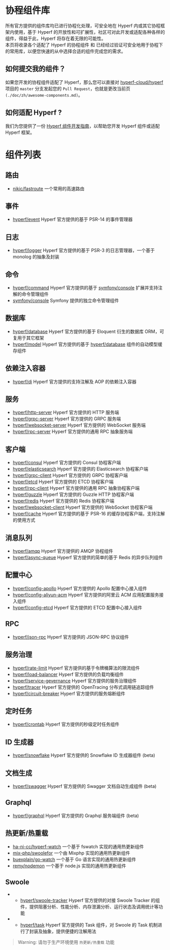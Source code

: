# 协程组件库

所有官方提供的组件库均已进行协程化处理，可安全地在 Hyperf 内或其它协程框架内使用，基于 Hyperf 的开放性和可扩展性，社区可对此开发或适配各种各样的组件，得益于此，Hyperf 将存在着无限的可能性。   
本页将收录各个适配了 Hyperf 的协程组件 和 已经经过验证可安全地用于协程下的常用库，以便您快速的从中选择合适的组件完成您的需求。

## 如何提交我的组件？

如果您开发的协程组件适配了 Hyperf，那么您可以直接对 [hyperf-cloud/hyperf](https://github.com/hyperf-cloud/hyperf) 项目的 `master` 分支发起您的 `Pull Request`，也就是更改当前页`(./doc/zh/awesome-components.md)`。

## 如何适配 Hyperf ?

我们为您提供了一份 [Hyperf 组件开发指南](zh/component-guide/intro.md)，以帮助您开发 Hyperf 组件或适配 Hyperf 框架。

# 组件列表

## 路由

- [nikic/fastroute](https://github.com/nikic/FastRoute) 一个常用的高速路由

## 事件

- [hyperf/event](https://github.com/hyperf-cloud/event) Hyperf 官方提供的基于 PSR-14 的事件管理器

## 日志

- [hyperf/logger](https://github.com/hyperf-cloud/logger) Hyperf 官方提供的基于 PSR-3 的日志管理器，一个基于 monolog 的抽象及封装

## 命令

- [hyperf/command](https://github.com/hyperf-cloud/command) Hyperf 官方提供的基于 [symfony/console](https://github.com/symfony/console) 扩展并支持注解的命令管理组件
- [symfony/console](https://github.com/symfony/console) Symfony 提供的独立命令管理组件

## 数据库

- [hyperf/database](https://github.com/hyperf-cloud/database) Hyperf 官方提供的基于 Eloquent 衍生的数据库 ORM，可复用于其它框架
- [hyperf/model](https://github.com/hyperf-cloud/model) Hyperf 官方提供的基于 [hyperf/database](https://github.com/hyperf-cloud/database) 组件的自动模型缓存组件 

## 依赖注入容器

- [hyperf/di](https://github.com/hyperf-cloud/di) Hyperf 官方提供的支持注解及 AOP 的依赖注入容器

## 服务

- [hyperf/http-server](https://github.com/hyperf-cloud/http-server) Hyperf 官方提供的 HTTP 服务端
- [hyperf/grpc-server](https://github.com/hyperf-cloud/grpc-server) Hyperf 官方提供的 GRPC 服务端
- [hyperf/websocket-server](https://github.com/hyperf-cloud/websocket-server) Hyperf 官方提供的 WebSocket 服务端
- [hyperf/rpc-server](https://github.com/hyperf-cloud/rpc-server) Hyperf 官方提供的通用 RPC 抽象服务端

## 客户端

- [hyperf/consul](https://github.com/hyperf-cloud/consul) Hyperf 官方提供的 Consul 协程客户端
- [hyperf/elasticsearch](https://github.com/hyperf-cloud/elasticsearch) Hyperf 官方提供的 Elasticsearch 协程客户端
- [hyperf/grpc-client](https://github.com/hyperf-cloud/grpc-client) Hyperf 官方提供的 GRPC 协程客户端
- [hyperf/etcd](https://github.com/hyperf-cloud/etcd) Hyperf 官方提供的 ETCD 协程客户端
- [hyperf/rpc-client](https://github.com/hyperf-cloud/rpc-client) Hyperf 官方提供的通用 RPC 抽象协程客户端
- [hyperf/guzzle](https://github.com/hyperf-cloud/guzzle) Hyperf 官方提供的 Guzzle HTTP 协程客户端
- [hyperf/redis](https://github.com/hyperf-cloud/redis) Hyperf 官方提供的 Redis 协程客户端
- [hyperf/websocket-client](https://github.com/hyperf-cloud/websocket-client) Hyperf 官方提供的 WebSocket 协程客户端
- [hyperf/cache](https://github.com/hyperf-cloud/cache) Hyperf 官方提供的基于 PSR-16 的缓存协程客户端，支持注解的使用方式

## 消息队列

- [hyperf/amqp](https://github.com/hyperf-cloud/amqp) Hyperf 官方提供的 AMQP 协程组件
- [hyperf/async-queue](https://github.com/hyperf-cloud/async-queue) Hyperf 官方提供的简单的基于 Redis 的异步队列组件

## 配置中心

- [hyperf/config-apollo](https://github.com/hyperf-cloud/config-apollo) Hyperf 官方提供的 Apollo 配置中心接入组件
- [hyperf/config-aliyun-acm](https://github.com/hyperf-cloud/config-aliyun-acm) Hyperf 官方提供的阿里云 ACM 应用配置服务接入组件
- [hyperf/config-etcd](https://github.com/hyperf-cloud/config-etcd) Hyperf 官方提供的 ETCD 配置中心接入组件

## RPC

- [hyperf/json-rpc](https://github.com/hyperf-cloud/json-rpc) Hyperf 官方提供的 JSON-RPC 协议组件

## 服务治理

- [hyperf/rate-limit](https://github.com/hyperf-cloud/rate-limit) Hyperf 官方提供的基于令牌桶算法的限流组件
- [hyperf/load-balancer](https://github.com/hyperf-cloud/load-balancer) Hyperf 官方提供的负载均衡组件
- [hyperf/service-gevernance](https://github.com/hyperf-cloud/service-gevernance) Hyperf 官方提供的服务治理组件
- [hyperf/tracer](https://github.com/hyperf-cloud/tracer) Hyperf 官方提供的 OpenTracing 分布式调用链追踪组件
- [hyperf/circuit-breaker](https://github.com/hyperf-cloud/circuit-breaker) Hyperf 官方提供的服务熔断组件

## 定时任务

- [hyperf/crontab](https://github.com/hyperf-cloud/crontab) Hyperf 官方提供的秒级定时任务组件

## ID 生成器

- [hyperf/snowflake](https://github.com/hyperf-cloud/snowflake) Hyperf 官方提供的 Snowflake ID 生成器组件 (beta)

## 文档生成

- [hyperf/swagger](https://github.com/hyperf-cloud/swagger) Hyperf 官方提供的 Swagger 文档自动生成组件 (beta)

## Graphql

- [hyperf/graphql](https://github.com/hyperf-cloud/graphql) Hyperf 官方提供的 Graphql 服务端组件 (beta)

## 热更新/热重载

- [ha-ni-cc/hyperf-watch](https://github.com/ha-ni-cc/hyperf-watch) 一个基于 fswatch 实现的通用热更新组件
- [mix-php/swoolefor](https://github.com/mix-php/swoolefor) 一个由 Mixphp 实现的通用热更新组件
- [buexplain/go-watch](https://github.com/buexplain/go-watch) 一个基于 Go 语言实现的通用热更新组件
- [remy/nodemon](https://github.com/remy/nodemon) 一个基于 node.js 实现的通用热更新组件

## Swoole

- - [hyperf/swoole-tracker](https://github.com/hyperf-cloud/swoole-tracker) Hyperf 官方提供的对接 Swoole Tracker 的组件，提供阻塞分析、性能分析、内存泄漏分析、运行状态及调用统计等功能
- - [hyperf/task](https://github.com/hyperf-cloud/task) Hyperf 官方提供的 Task 组件，对 Swoole 的 Task 机制进行了封装及抽象，提供便捷的注解用法

> Warning: 请勿于生产环境使用 `热更新/热重载` 功能
